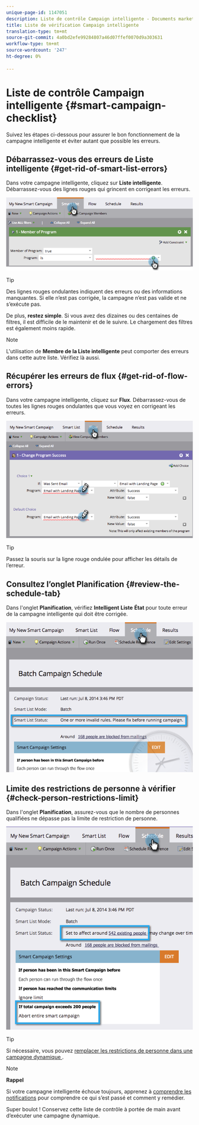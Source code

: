```yaml
---
unique-page-id: 1147051
description: Liste de contrôle Campaign intelligente - Documents marketing - Documentation du produit
title: Liste de vérification Campaign intelligente
translation-type: tm+mt
source-git-commit: 4a0bd2efe99284807a46d07ffef0070d9a303631
workflow-type: tm+mt
source-wordcount: '247'
ht-degree: 0%

---
```



# Liste de contrôle Campaign intelligente {#smart-campaign-checklist}

Suivez les étapes ci-dessous pour assurer le bon fonctionnement de la campagne intelligente et éviter autant que possible les erreurs.

## Débarrassez-vous des erreurs de Liste intelligente {#get-rid-of-smart-list-errors}

Dans votre campagne intelligente, cliquez sur **Liste intelligente**. Débarrassez-vous des lignes rouges qui grincent en corrigeant les erreurs.

![](assets/image2014-9-22-16-3a9-3a13.png)

>[!TIP]
>
>Des lignes rouges ondulantes indiquent des erreurs ou des informations manquantes. Si elle n’est pas corrigée, la campagne n’est pas valide et ne s’exécute pas.
>
>De plus, **restez simple**. Si vous avez des dizaines ou des centaines de filtres, il est difficile de le maintenir et de le suivre. Le chargement des filtres est également moins rapide.

>[!NOTE]
>
>L&#39;utilisation de **Membre de la Liste intelligente** peut comporter des erreurs dans cette autre liste. Vérifiez là aussi.

## Récupérer les erreurs de flux {#get-rid-of-flow-errors}

Dans votre campagne intelligente, cliquez sur **Flux**. Débarrassez-vous de toutes les lignes rouges ondulantes que vous voyez en corrigeant les erreurs.

![](assets/image2014-9-22-16-3a10-3a49.png)

>[!TIP]
>
>Passez la souris sur la ligne rouge ondulée pour afficher les détails de l’erreur.

## Consultez l’onglet Planification {#review-the-schedule-tab}

Dans l&#39;onglet **Planification**, vérifiez **Intelligent** **Liste** **État** pour toute erreur de la campagne intelligente qui doit être corrigée.

![](assets/three.png)

## Limite des restrictions de personne à vérifier {#check-person-restrictions-limit}

Dans l&#39;onglet **Planification**, assurez-vous que le nombre de personnes qualifiées ne dépasse pas la limite de restriction de personne.

![](assets/four.png)

>[!TIP]
>
>Si nécessaire, vous pouvez [remplacer les restrictions de personne dans une campagne dynamique ](/help/marketo/product-docs/core-marketo-concepts/smart-campaigns/using-smart-campaigns/override-person-restrictions-in-a-smart-campaign.md).

>[!NOTE]
>
>**Rappel**
>
>Si votre campagne intelligente échoue toujours, apprenez à [comprendre les notifications](/help/marketo/product-docs/core-marketo-concepts/miscellaneous/understanding-notifications.md) pour comprendre ce qui s’est passé et comment y remédier.

Super boulot ! Conservez cette liste de contrôle à portée de main avant d’exécuter une campagne dynamique.